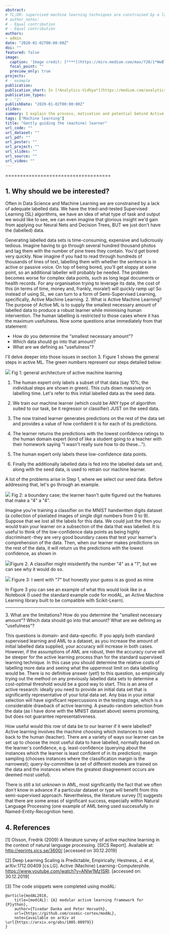 ```yaml
---
abstract: 
# TL;DR: supervised machine learning techniques are constrained by a lack of data and labelling new data is expensive. This blog post explains active machine learning (a type of semi-supervised learning), its use-case, and how it can efficiently circumvent problems of data scarcity. I will also go into some coded examples and limitations.
# author_notes:
# - Equal contribution
# - Equal contribution
authors:
- admin
date: "2020-01-02T00:00:00Z"
doi: ""
featured: false
image:
  caption: 'Image credit: [****](https://miro.medium.com/max/720/1*WwBlS7WJ_C_VclDQXff4Og.jpeg)'
  focal_point: ""
  preview_only: true
projects:
# - example
publication: 
publication_short: In [*Analytics-Vidhya*](https://medium.com/analytics-vidhya)
publication_types:
# - "1"
publishDate: "2020-01-02T00:00:00Z"
slides: 
summary: I explain the process, motivation and potential behind Active Machine Learning, a form of running data labelling and model training in parallel to deal with scarcity of labelled data.
tags: ["Machine learning"]
title: "Gently guiding the (machine) learner"
url_code: ""
url_dataset: ""
url_pdf: ""
url_poster: ""
url_project: ""
url_slides: ""
url_source: ""
url_video: ""
---
```


====================================

1\. Why should we be interested?
--------------------------------

Often in Data Science and Machine Learning we are constrained by a lack of adequate labelled data. We have the tried-and-tested Supervised Learning (SL) algorithms, we have an idea of what type of task and output we would like to see, we can even imagine that glorious insight we'd gain from applying our Neural Nets and Decision Trees, BUT we just don't have the (labelled) data.

Generating labelled data sets is time-consuming, expensive and ludicrously tedious. Imagine having to go through several hundred thousand photos and tag them with the number of pine trees they contain. You'd get bored very quickly. Now imagine if you had to read through hundreds of thousands of lines of text, labelling them with whether the sentence is in active or passive voice. On top of being bored, you'll get sloppy at some point, so an additional labeller will probably be needed. The problem becomes worse for complex data points, such as long legal documents or health records. For any organisation trying to leverage its data, the cost of this (in terms of time, money and, frankly, morale!) will quickly ramp up! So instead of using SL, we can turn to a form of Semi-Supervised Learning, specifically, Active Machine Learning.
2. What is Active Machine Learning?
The purpose of Active ML is to supply the smallest necessary amount of labelled data to produce a robust learner while minimising human intervention. The human labelling is restricted to those cases where it has the maximum usefulness. Now some questions arise immediately from that statement:

* How do you determine the "smallest necessary amount"?
* Which data should go into that amount?
* What are we defining as "usefulness"?

I'll delve deeper into those issues in section 3. Figure 1 shows the general steps in active ML. The green numbers represent our steps detailed below:

![](https://cdn-images-1.medium.com/max/800/1*WwBlS7WJ_C_VclDQXff4Og.jpeg)
Fig 1: general architecture of active machine learning


1. The human expert only labels a subset of that data (say 10%; the individual steps are shown in green). This cuts down massively on labelling time. Let's refer to this initial labelled data as the seed data.

2. We train our machine learner (which could be ANY type of algorithm suited to our task, be it regressor or classifier) JUST on the seed data.

3. The now trained learner generates predictions on the rest of the data set and provides a value of how confident it is for each of its predictions.

4. The learner returns the predictions with the lowest confidence ratings to the human domain expert (kind of like a student going to a teacher with their homework saying "I wasn't really sure how to do these…").

5. The human expert only labels these low-confidence data points.

6. Finally the additionally labelled data is fed into the labelled data set and, along with the seed data, is used to retrain our machine learner.

A lot of the problems arise in Step 1, where we select our seed data. Before addressing that, let's go through an example.

![](https://cdn-images-1.medium.com/max/800/1*w14qLn3kiYD_I7KUq3Fu9w.jpeg)
Fig 2: a boundary case; the learner hasn't quite figured out the features that make a "4" a "4".

Imagine you're training a classifier on the MNIST handwritten digits dataset (a collection of pixelated images of single digit numbers from 0 to 9). Suppose that we lost all the labels for this data. We could just the then you would train your learner on a subsection of the data that was labelled. It is useful to think of the low-confidence data points as being highly discriminant - they are very good boundary cases that test your learner's comprehension of the data. Then, when our learner makes predictions on the rest of the data, it will return us the predictions with the lowest confidence, as shown in 


![](https://cdn-images-1.medium.com/max/800/1*w14qLn3kiYD_I7KUq3Fu9w.jpeg)Figure 2. A classifier might misidentify the number "4" as a "1", but we can see why it would do so.

![](https://cdn-images-1.medium.com/max/800/1*yRkOQoLM2FpHL8vaJVb1RQ.png)
Figure 3: I went with "7" but honestly your guess is as good as mine


In Figure 3 you can see an example of what this would look like in a Notebook (I used the standard example code for modAL, an Active Machine Learning library built to be compatible with Scikit-Learn).

---

3\. What are the limitations?
How do you determine the "smallest necessary amount"?
Which data should go into that amount?
What are we defining as "usefulness"?


This questions is domain- and data-specific. If you apply both standard supervised learning and AML to a dataset, as you increase the amount of initial labelled data supplied, your accuracy will increase in both cases. However, if the assumptions of AML are robust, then the accuracy curve will be steeper for the active learning process than for the standard supervised learning technique. In this case you should determine the relative costs of labelling more data and seeing what the uppermost limit on data labelling would be. There is no definitive answer (yet!) to this question, so empirically trying out the method on any previously labelled data sets to determine a cost-optimal threshold would be a good way to start.
This is an area of active research: ideally you need to provide an initial data set that is significantly representative of your total data set. Any bias in your initial selection will have significant repercussions in the testing stage, which is a considerable drawback of active learning. A pseudo-random selection from the data (as I have done with the MNIST dataset above) seems promising, but does not guarantee representativeness.

How useful would this row of data be to our learner if it were labelled? Active learning involves the machine choosing which instances to send back to the human (teacher). There are a variety of ways our learner can be set up to choose the most useful data to have labelled, normally based on the learner's confidence, e.g. least-confidence (querying about the instances which the learner is least confident of in its prediction); margin sampling (chooses instances where the classification margin is the narrowest); query-by-committee (a set of different models are trained on the data and the instances where the greatest disagreement occurs are deemed most useful).

There is still a lot unknown in AML, most significantly the fact that we often don't know in advance if a particular dataset or type will benefit from this semi-supervised approach. Nevertheless, the literature survey [1] suggests that there are some areas of significant success, especially within Natural Language Processing (one example of AML being used successfully in Named-Entity-Recognition here).

4\. References
-----------
\[1\] Olsson, Fredrik (2009) A literature survey of active machine learning in the context of natural language processing. [SICS Report]. Available at: http://eprints.sics.se/3600/ [accessed on 30.12.2019]

\[2\] Deep Learning Scaling is Predictable, Empirically; Hestness, J. et al, arXiv:1712.00409 [cs.LG].
Active (Machine) Learning - Computerphile. https://www.youtube.com/watch?v=ANIw1Mz1SRI. [accessed on: 30.12.2019]

\[3\] The code snippets were completed using modAL:

```
@article{modAL2018,
    title={mod{AL}: {A} modular active learning framework for {P}ython},
    author={Tivadar Danka and Peter Horvath},
    url={https://github.com/cosmic-cortex/modAL},
    note={available on arXiv at \url{https://arxiv.org/abs/1805.00979}}
}
```
